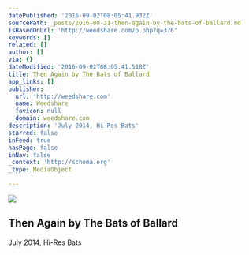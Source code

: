 ```yaml
---
datePublished: '2016-09-02T08:05:41.932Z'
sourcePath: _posts/2016-08-31-then-again-by-the-bats-of-ballard.md
isBasedOnUrl: 'http://weedshare.com/p.php?q=376'
keywords: []
related: []
author: []
via: {}
dateModified: '2016-09-02T08:05:41.518Z'
title: Then Again by The Bats of Ballard
app_links: []
publisher:
  url: 'http://weedshare.com'
  name: Weedshare
  favicon: null
  domain: weedshare.com
description: 'July 2014, Hi-Res Bats'
starred: false
inFeed: true
hasPage: false
inNav: false
_context: 'http://schema.org'
_type: MediaObject

---
```

<article style=""><img src="https://imgflo.herokuapp.com/graph/2b2431f8e7ba7b0/1cd3fc4a06ed3b90d5807ba658019e29/noop.png?input=http%3A%2F%2Fweedshare.com%2Fuploads%2F5%2Fthenagain-cover.png" /><h1>Then Again by The Bats of Ballard</h1><p>July 2014, Hi-Res Bats</p></article>
